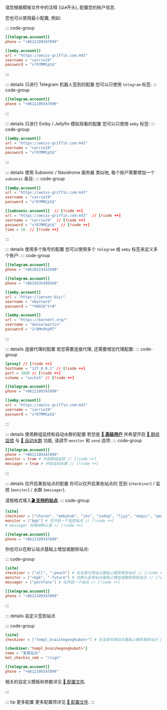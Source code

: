 请您根据模板文件中的注释 (以`#`开头), 配置您的账户信息.

您也可以使用最小配置, 例如:

::: code-group

```toml [config.toml]
[[telegram.account]]
phone = "+8612109347899"

[[emby.account]]
url = "https://weiss-griffin.com:443"
username = "carrie19"
password = "s*D7MMCpS$"
```

:::

::: details 只进行 Telegram 机器人签到的配置
您可以只使用 `telegram` 标签:
::: code-group

```toml [config.toml]
[[telegram.account]]
phone = "+8612109347899"
```

:::

::: details 只进行 Emby / Jellyfin 模拟观看的配置
您可以只使用 `emby` 标签:
::: code-group

```toml [config.toml]
[[emby.account]]
url = "https://weiss-griffin.com:443"
username = "carrie19"
password = "s*D7MMCpS$"
```

:::

::: details 使用 Subsonic / Navidrome 服务器
类似地, 每个账户需要增加一个 `subsonic` 条目:
::: code-group

```toml [config.toml]
[[emby.account]]
url = "https://weiss-griffin.com:443"
username = "carrie19"
password = "s*D7MMCpS$"

[[subsonic.account]]  // [!code ++]
url = "https://weiss-griffin.com:443"  // [!code ++]
username = "carrie19"  // [!code ++]
password = "s*D7MMCpS$"  // [!code ++]
time = 10  // [!code ++]
```

:::

::: details 使用多个账号的配置
您可以使用多个 `telegram` 或 `emby` 标签来定义多个账户:
::: code-group

```toml [config.toml]
[[telegram.account]]
phone = "+8618323433500"

[[telegram.account]]
phone = "+8615635499568"

[[emby.account]]
url = "https://jensen.biz/"
username = "nbernard"
password = "*%NO1K^tr#"

[[emby.account]]
url = "https://barnett.org/"
username = "danielmartin"
password = "2!8Mn9tpRT"
```

:::

::: details 连接代理的配置
若您需要连接代理, 还需要增加代理配置:
::: code-group

```toml [config.toml]
[proxy] // [!code ++]
hostname = "127.0.0.1" // [!code ++]
port = 1080 // [!code ++]
scheme = "socks5" // [!code ++]

[[telegram.account]]
phone = "+8612109347899"

[[emby.account]]
url = "https://weiss-griffin.com:443"
username = "carrie19"
password = "s*D7MMCpS$"
```

:::

::: details 使用群组监控和自动水群的配置
若您是 [**👑 高级用户**](/guide/高级用户) 并希望开启 [👀 群组监控](/guide/功能说明-群组监控) 与 [💬 自动水群](/guide/功能说明-自动水群) 功能, 请调节 `monitor` 和 `send` 选项:
::: code-group

```toml [config.toml]
[[telegram.account]]
phone = "+8612109347899"
monitor = true # 开启群组监控 // [!code ++]
messager = true # 开启自动水群 // [!code ++]
```

:::

::: details 仅开启某些站点的配置
你可以仅开启某些站点的 签到 (`checkiner`) / 监控 (`monitor`) / 水群 (`messager`).

请按格式填入[**🎬 支持的站点**](/guide/支持的站点):
::: code-group

```toml [config.toml]
[site]
checkiner = ["charon", "embyhub", "jms", "judog", "ljyy", "magic", "peach", "pornfans", "sssq", "temby", "terminus"] # 自定义多个签到站点 // [!code ++]
monitor = ["bgk"] # 仅开启一个监控站点 // [!code ++]
# messager 将保持默认值 // [!code ++]

[[telegram.account]]
phone = "+8612109347899"
```

你也可以在默认站点基础上增加或删除站点:

::: code-group

```toml [config.toml]
[site]
checkiner = ["all", "-peach"] # 在全部可用站点基础上删除某些站点 // [!code ++]
monitor = ["+bgk", "-future"] # 在默认启用站点基础上增加或删除某些站点 // [!code ++]
messager = ["pornfans"] # 仅开启一个站点 // [!code ++]

[[telegram.account]]
phone = "+8612109347899"
```

:::

::: details 自定义签到站点

::: code-group

```toml [config.toml]
[site]
checkiner = ["templ_b<aishegongkubot>"] # 在全部可用站点基础上删除某些站点 // [!code ++]

[checkiner.'templ_b<aishegongkubot>']
name = "某某站点"
bot_checkin_cmd = "/sign"

[[telegram.account]]
phone = "+8612109347899"
```

相关的自定义模板和参数详见 [🔧 配置文件](/guide/配置文件#站点尚未被支持时使用模板创建).

:::

::: tip 更多配置
更多配置项详见 [🔧 配置文件](/guide/配置文件).
:::
